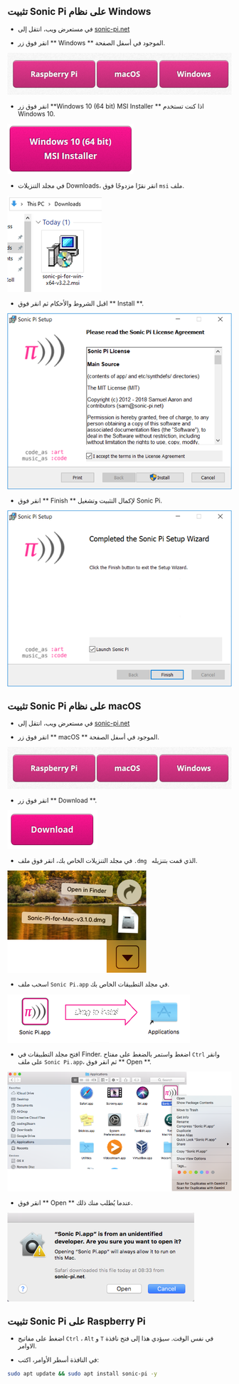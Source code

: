 ## تثبيت Sonic Pi على نظام Windows

- في مستعرض ويب، انتقل إلى [ sonic-pi.net ](https://sonic-pi.net/)

- انقر فوق زر ** Windows ** الموجود في أسفل الصفحة.

![للتحميل](images/download-buttons.png)

- انقر فوق زر **Windows 10 (64 bit) MSI Installer ** اذا كنت تستخدم Windows 10.

![msi](images/msi-installer.png)

- في مجلد التنزيلات Downloads، انقر نقرًا مزدوجًا فوق ` msi ` ملف.

![نافذة١](images/windows1.png)

- اقبل الشروط والأحكام ثم انقر فوق ** Install **.

![نافذة٢](images/windows2.png)

- انقر فوق ** Finish ** لإكمال التثبيت وتشغيل Sonic Pi.

![نافذة٣](images/windows3.png)


## تثبيت Sonic Pi على نظام macOS

- في مستعرض ويب، انتقل إلى [ sonic-pi.net ](https://sonic-pi.net/)

- انقر فوق زر ** macOS ** الموجود في أسفل الصفحة.

![للتحميل](images/download-buttons.png)

- انقر فوق زر ** Download **.

![للتحميل](images/download.png)

- في مجلد التنزيلات الخاص بك، انقر فوق ملف `.dmg ` الذي قمت بتنزيله.

![macOS1](images/macOS1.png)

- اسحب ملف ` Sonic Pi.app ` في مجلد التطبيقات الخاص بك.

![macOS2](images/macOS2.png)

- افتح مجلد التطبيقات في Finder. اضغط واستمر بالضغط على مفتاح ` Ctrl ` وانقر على ملف ` Sonic Pi.app `، ثم انقر فوق ** Open **.

![macOS3](images/macOS3.png)

- انقر فوق ** Open ** عندما يُطلب منك ذلك.

![macOS4](images/macOS4.png)

## تثبيت Sonic Pi على Raspberry Pi

- اضغط على مفاتيح ` Ctrl ` ، ` Alt ` و ` T ` في نفس الوقت. سيؤدي هذا إلى فتح نافذة الاوامر.

- في النافذة أسطر الأوامر، اكتب:

```bash
sudo apt update && sudo apt install sonic-pi -y
```

